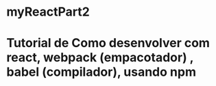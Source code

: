 # myReactPart2
# Tutorial de Como desenvolver com react, webpack (empacotador) , babel (compilador), usando npm
